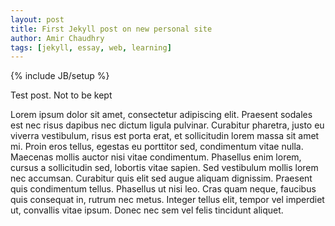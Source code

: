```yaml
---
layout: post
title: First Jekyll post on new personal site
author: Amir Chaudhry
tags: [jekyll, essay, web, learning]
---
```

{% include JB/setup %}

Test post.  Not to be kept

Lorem ipsum dolor sit amet, consectetur adipiscing elit. Praesent sodales est nec risus dapibus nec dictum ligula pulvinar. Curabitur pharetra, justo eu viverra vestibulum, risus est porta erat, et sollicitudin lorem massa sit amet mi. Proin eros tellus, egestas eu porttitor sed, condimentum vitae nulla. Maecenas mollis auctor nisi vitae condimentum. Phasellus enim lorem, cursus a sollicitudin sed, lobortis vitae sapien. Sed vestibulum mollis lorem nec accumsan. Curabitur quis elit sed augue aliquam dignissim. Praesent quis condimentum tellus. Phasellus ut nisi leo. Cras quam neque, faucibus quis consequat in, rutrum nec metus. Integer tellus elit, tempor vel imperdiet ut, convallis vitae ipsum. Donec nec sem vel felis tincidunt aliquet.
